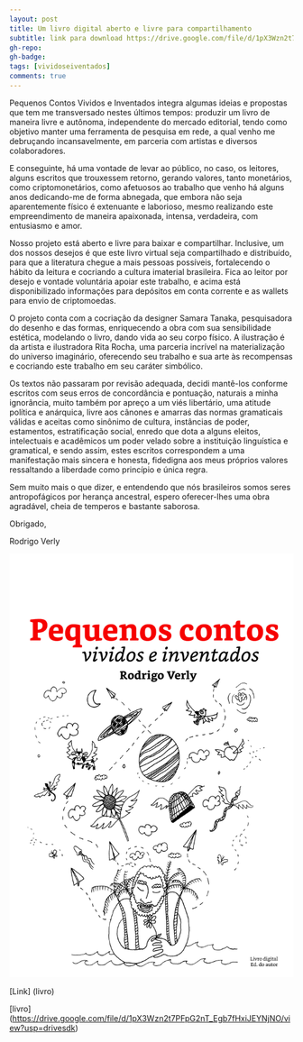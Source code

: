 ```yaml
---
layout: post
title: Um livro digital aberto e livre para compartilhamento
subtitle: link para download https://drive.google.com/file/d/1pX3Wzn2t7PFpG2nT_Egb7fHxiJEYNjNO/view?usp=drivesdk
gh-repo:
gh-badge:
tags: [vividoseiventados]
comments: true
---
```


Pequenos Contos Vividos e Inventados integra algumas ideias e propostas que tem me transversado nestes últimos tempos: produzir um livro de maneira livre e autônoma, independente do mercado editorial, tendo como objetivo manter uma ferramenta de pesquisa em rede, a qual venho me debruçando incansavelmente, em parceria com artistas e diversos colaboradores.

E conseguinte, há uma vontade de levar ao público, no caso, os leitores, alguns escritos que trouxessem retorno, gerando valores, tanto monetários, como criptomonetários, como afetuosos ao trabalho que venho há alguns anos dedicando-me de forma abnegada, que embora não seja aparentemente físico é extenuante e laborioso, mesmo realizando este empreendimento de maneira apaixonada, intensa, verdadeira, com entusiasmo e amor.

Nosso projeto está aberto e livre para baixar e compartilhar. Inclusive, um dos nossos desejos é que este livro virtual seja compartilhado e distribuído, para que a literatura chegue a mais pessoas possíveis, fortalecendo o hábito da leitura e cocriando a cultura imaterial brasileira. Fica ao leitor por desejo e vontade voluntária apoiar este trabalho, e acima está disponibilizado informações para depósitos em conta corrente e as wallets para envio de criptomoedas.

O projeto conta com a cocriação da designer Samara Tanaka, pesquisadora do desenho e das formas, enriquecendo a obra com sua sensibilidade estética, modelando o livro, dando vida ao seu corpo físico. A ilustração é da artista e ilustradora Rita Rocha, uma parceria incrível na materialização do universo imaginário, oferecendo seu trabalho e sua arte às recompensas e cocriando este trabalho em seu caráter simbólico.

Os textos não passaram por revisão adequada, decidi mantê-los conforme escritos com seus erros de concordância e pontuação, naturais a minha ignorância, muito também por apreço a um viés libertário, uma atitude política e anárquica, livre aos cânones e amarras das normas gramaticais válidas e aceitas como sinônimo de cultura, instâncias de poder, estamentos, estratificação social, enredo que dota a alguns eleitos, intelectuais e acadêmicos um poder velado sobre a instituição linguística e gramatical, e sendo assim, estes escritos correspondem a uma manifestação mais sincera e honesta, fidedigna aos meus próprios valores ressaltando a liberdade como princípio e única regra.

Sem muito mais o que dizer, e entendendo que nós brasileiros somos seres antropofágicos por herança ancestral, espero oferecer-lhes uma obra agradável, cheia de temperos e bastante saborosa.


Obrigado, 

Rodrigo Verly


![capa](/img/capa_livro_vividos_inventados.jpg)


[Link] (livro)

[livro] (https://drive.google.com/file/d/1pX3Wzn2t7PFpG2nT_Egb7fHxiJEYNjNO/view?usp=drivesdk)
